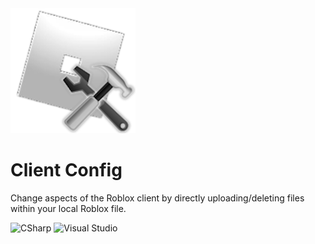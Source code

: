 <img src="https://github.com/EB-Softworks/Client-Config/blob/main/bin/icon.png">  

# Client Config

Change aspects of the Roblox client by directly uploading/deleting files within your local Roblox file.

![CSharp](https://img.shields.io/badge/csharp-1C9623?style=for-the-badge&logo=csharp&logoColor=white)
![Visual Studio](https://img.shields.io/badge/VisualㅤStudio-5E4190?style=for-the-badge&logo=visualstudio&logoColor=white)
